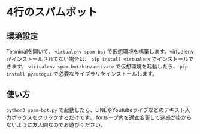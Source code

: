 # 4行のスパムボット
## 環境設定
Terminalを開いて、
`virtualenv spam-bot`
で仮想環境を構築します。virtualenvがインストールされてない場合は、
`pip install virtualenv`
でインストールできます。
`virtualenv spam-bot/bin/activate`
で仮想環境を起動したら、
`pip install pyautogui`
で必要なライブラリをインストールします。

## 使い方
`python3 spam-bot.py`
で起動したら、LINEやYoutubeライブなどのテキスト入力ボックスをクリックするだけです。
forループ内を適宜変更して迷惑が掛からないように友人間なのでお遊びください。
